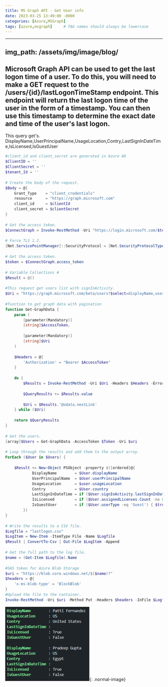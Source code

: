 ```yaml
---
title: MS Graph API - Get User info
date: 2023-03-25 13:49:00 -0000
categories: [Azure,MSGraph]
tags: [azure,msgraph]     # TAG names should always be lowercase
---
```

---
img_path: /assets/img/image/blog/
---
## Microsoft Graph API can be used to get the last logon time of a user. To do this, you will need to make a GET request to the /users/{id}/lastLogonTimeStamp endpoint. This endpoint will return the last logon time of the user in the form of a timestamp. You can then use this timestamp to determine the exact date and time of the user's last logon.

This query get's.
DisplayName,UserPrincipalName,UsageLocation,Contry,LastSignInDateTime,IsLicensed,IsGuestUser

```powershell
#client_id and client_secret are generated in Azure AD
$ClientID = ''
$ClientSecret = ''
$tenant_Id = ''

# Create the body of the request.
$Body = @{    
    Grant_Type    = "client_credentials"
    resource      = "https://graph.microsoft.com"
    client_id     = $clientId
    client_secret = $clientSecret
} 

# Get the access token.
$ConnectGraph = Invoke-RestMethod -Uri "https://login.microsoft.com/$tenant_Id/oauth2/token?api-version=1.0" -Method POST -Body $Body

# Force TLS 1.2.
[Net.ServicePointManager]::SecurityProtocol = [Net.SecurityProtocolType]::Tls12

# Get the access token.
$token = $ConnectGraph.access_token

# Variable Collections #  
$Result = @()

#This request get users list with signInActivity.
$Uri = "https://graph.microsoft.com/beta/users?$select=displayName,userPrincipalName,contry,UsageLocation,userType,assignedLicenses,signInActivity,lastSignInDateTime&$top=999"

#function to get graph data with pagination
function Get-GraphData {
    param (
        [parameter(Mandatory)]
        [string]$AccessToken,
        
        [parameter(Mandatory)]
        [string]$Uri
    )

    $Headers = @{
        'Authorization' = "Bearer $AccessToken"
    }

    do {
        $Results = Invoke-RestMethod -Uri $Uri -Headers $Headers -ErrorAction Stop

        $QueryResults += $Results.value

        $Uri = $Results.'@odata.nextLink'
    } while ($Uri)

    return $QueryResults
}

# Get the users.
[array]$Users = Get-GraphData -AccessToken $Token -Uri $uri

# Loop through the results and add them to the output array.
ForEach ($User in $Users) {
 
    $Result += New-Object PSObject -property $([ordered]@{ 
            DisplayName        = $User.displayName
            UserPrincipalName  = $User.userPrincipalName
            UsageLocation      = $user.usageLocation
            Contry             = $User.country
            LastSignInDateTime = if ($User.signInActivity.lastSignInDateTime) { [DateTime]$User.signInActivity.lastSignInDateTime } Else { $null }
            IsLicensed         = if ($User.assignedLicenses.Count -ne 0) { $true } else { $false }
            IsGuestUser        = if ($User.userType -eq 'Guest') { $true } else { $false }
        })
}
 
# Write the results to a CSV file.
$Logfile = "lastlogon.csv"
$LogItem = New-Item -ItemType File -Name $Logfile
$Result | ConvertTo-Csv | Out-File $LogItem -Append

# Get the full path to the log file.
$name = (Get-Item $Logfile).Name

#SAS token for Azure Blob Storage
$uri = "https://blob.core.windows.net/$($name)?"
$headers = @{
    'x-ms-blob-type' = 'BlockBlob'
}
#Upload the file to the container.
Invoke-RestMethod -Uri $uri -Method Put -Headers $headers -InFile $Logfile
```

![Desktop View](/assets/img/blog/userinfo.png){: .normal-image}
